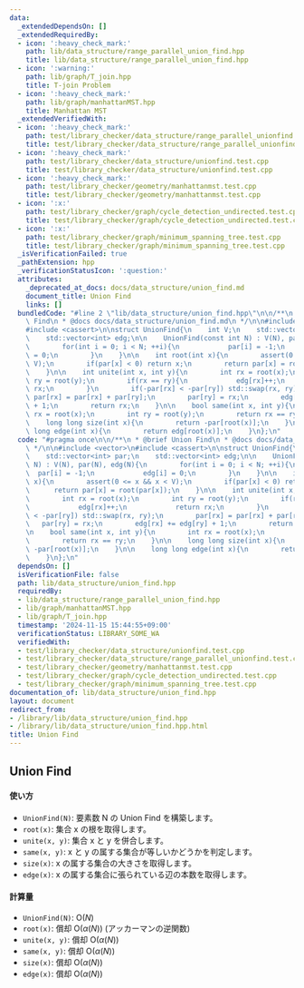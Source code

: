 ```yaml
---
data:
  _extendedDependsOn: []
  _extendedRequiredBy:
  - icon: ':heavy_check_mark:'
    path: lib/data_structure/range_parallel_union_find.hpp
    title: lib/data_structure/range_parallel_union_find.hpp
  - icon: ':warning:'
    path: lib/graph/T_join.hpp
    title: T-join Problem
  - icon: ':heavy_check_mark:'
    path: lib/graph/manhattanMST.hpp
    title: Manhattan MST
  _extendedVerifiedWith:
  - icon: ':heavy_check_mark:'
    path: test/library_checker/data_structure/range_parallel_unionfind.test.cpp
    title: test/library_checker/data_structure/range_parallel_unionfind.test.cpp
  - icon: ':heavy_check_mark:'
    path: test/library_checker/data_structure/unionfind.test.cpp
    title: test/library_checker/data_structure/unionfind.test.cpp
  - icon: ':heavy_check_mark:'
    path: test/library_checker/geometry/manhattanmst.test.cpp
    title: test/library_checker/geometry/manhattanmst.test.cpp
  - icon: ':x:'
    path: test/library_checker/graph/cycle_detection_undirected.test.cpp
    title: test/library_checker/graph/cycle_detection_undirected.test.cpp
  - icon: ':x:'
    path: test/library_checker/graph/minimum_spanning_tree.test.cpp
    title: test/library_checker/graph/minimum_spanning_tree.test.cpp
  _isVerificationFailed: true
  _pathExtension: hpp
  _verificationStatusIcon: ':question:'
  attributes:
    _deprecated_at_docs: docs/data_structure/union_find.md
    document_title: Union Find
    links: []
  bundledCode: "#line 2 \"lib/data_structure/union_find.hpp\"\n\n/**\n * @brief Union\
    \ Find\n * @docs docs/data_structure/union_find.md\n */\n\n#include <vector>\n\
    #include <cassert>\n\nstruct UnionFind{\n    int V;\n    std::vector<int> par;\n\
    \    std::vector<int> edg;\n\n    UnionFind(const int N) : V(N), par(N), edg(N){\n\
    \        for(int i = 0; i < N; ++i){\n            par[i] = -1;\n            edg[i]\
    \ = 0;\n        }\n    }\n\n    int root(int x){\n        assert(0 <= x && x <\
    \ V);\n        if(par[x] < 0) return x;\n        return par[x] = root(par[x]);\n\
    \    }\n\n    int unite(int x, int y){\n        int rx = root(x);\n        int\
    \ ry = root(y);\n        if(rx == ry){\n            edg[rx]++;\n            return\
    \ rx;\n        }\n        if(-par[rx] < -par[ry]) std::swap(rx, ry);\n       \
    \ par[rx] = par[rx] + par[ry];\n        par[ry] = rx;\n        edg[rx] += edg[ry]\
    \ + 1;\n        return rx;\n    }\n\n    bool same(int x, int y){\n        int\
    \ rx = root(x);\n        int ry = root(y);\n        return rx == ry;\n    }\n\n\
    \    long long size(int x){\n        return -par[root(x)];\n    }\n\n    long\
    \ long edge(int x){\n        return edg[root(x)];\n    }\n};\n"
  code: "#pragma once\n\n/**\n * @brief Union Find\n * @docs docs/data_structure/union_find.md\n\
    \ */\n\n#include <vector>\n#include <cassert>\n\nstruct UnionFind{\n    int V;\n\
    \    std::vector<int> par;\n    std::vector<int> edg;\n\n    UnionFind(const int\
    \ N) : V(N), par(N), edg(N){\n        for(int i = 0; i < N; ++i){\n          \
    \  par[i] = -1;\n            edg[i] = 0;\n        }\n    }\n\n    int root(int\
    \ x){\n        assert(0 <= x && x < V);\n        if(par[x] < 0) return x;\n  \
    \      return par[x] = root(par[x]);\n    }\n\n    int unite(int x, int y){\n\
    \        int rx = root(x);\n        int ry = root(y);\n        if(rx == ry){\n\
    \            edg[rx]++;\n            return rx;\n        }\n        if(-par[rx]\
    \ < -par[ry]) std::swap(rx, ry);\n        par[rx] = par[rx] + par[ry];\n     \
    \   par[ry] = rx;\n        edg[rx] += edg[ry] + 1;\n        return rx;\n    }\n\
    \n    bool same(int x, int y){\n        int rx = root(x);\n        int ry = root(y);\n\
    \        return rx == ry;\n    }\n\n    long long size(int x){\n        return\
    \ -par[root(x)];\n    }\n\n    long long edge(int x){\n        return edg[root(x)];\n\
    \    }\n};\n"
  dependsOn: []
  isVerificationFile: false
  path: lib/data_structure/union_find.hpp
  requiredBy:
  - lib/data_structure/range_parallel_union_find.hpp
  - lib/graph/manhattanMST.hpp
  - lib/graph/T_join.hpp
  timestamp: '2024-11-15 15:44:55+09:00'
  verificationStatus: LIBRARY_SOME_WA
  verifiedWith:
  - test/library_checker/data_structure/unionfind.test.cpp
  - test/library_checker/data_structure/range_parallel_unionfind.test.cpp
  - test/library_checker/geometry/manhattanmst.test.cpp
  - test/library_checker/graph/cycle_detection_undirected.test.cpp
  - test/library_checker/graph/minimum_spanning_tree.test.cpp
documentation_of: lib/data_structure/union_find.hpp
layout: document
redirect_from:
- /library/lib/data_structure/union_find.hpp
- /library/lib/data_structure/union_find.hpp.html
title: Union Find
---
```

## Union Find

#### 使い方

- `UnionFind(N)`: 要素数 N の Union Find を構築します。
- `root(x)`: 集合 x の根を取得します。
- `unite(x, y)`: 集合 x と y を併合します。
- `same(x, y)`: x と y の属する集合が等しいかどうかを判定します。
- `size(x)`: x の属する集合の大きさを取得します。
- `edge(x)`: x の属する集合に張られている辺の本数を取得します。

#### 計算量

- `UnionFind(N)`: $\mathrm{O}(N)$
- `root(x)`: 償却 $\mathrm{O}(\alpha(N))$ (アッカーマンの逆関数)
- `unite(x, y)`: 償却 $\mathrm{O}(\alpha(N))$
- `same(x, y)`: 償却 $\mathrm{O}(\alpha(N))$
- `size(x)`: 償却 $\mathrm{O}(\alpha(N))$
- `edge(x)`: 償却 $\mathrm{O}(\alpha(N))$
